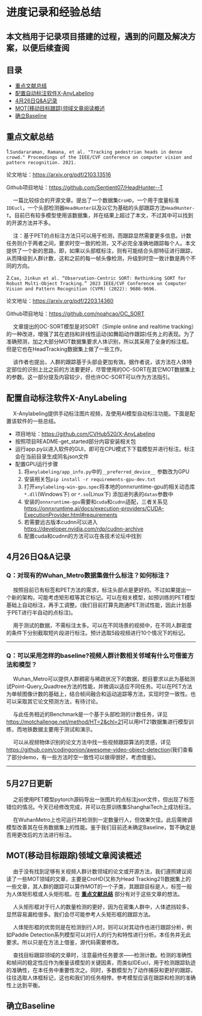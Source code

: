 # 进度记录和经验总结
## 本文档用于记录项目搭建的过程，遇到的问题及解决方案，以便后续查阅

## 目录
- [重点文献总结](#index1)
- [配置自动标注软件X-AnyLabeling](#index2)
- [4月26日Q&A记录](#index3)
- [MOT(移动目标跟踪)领域文章阅读概述](#index4)
- [确立Baseline](#index5)

## 重点文献总结 <span id='index1'>
1.`Sundararaman, Ramana, et al. "Tracking pedestrian heads in dense crowd." Proceedings of the IEEE/CVF conference on computer vision and pattern recognition. 2021.`

论文地址：<https://arxiv.org/pdf/2103.13516>

Github项目地址：<https://github.com/Sentient07/HeadHunter--T>

&emsp; 一篇比较综合的开源文章。提出了一个数据集`CroHD`，一个用于度量标准`IDEucl`，一个头部检测器`HeadHunter`以及以它为基础的头部跟踪方法`HeadHunter-T`。目前已有较多模型使用该数据集，并在结果上超过了本文，不过其中可以找到的开源方法并不多。

&emsp; 注：基于PET的点标注方法只可以用于检测，而跟踪显然需要更多信息。计数任务则介于两者之间，要求时空一致的检测，又不必完全准确地跟踪每个人。本文提供了一个新的思路，即，如果以头部框标注，则有可能结合头部特征进行跟踪，从而降级到人群计数，这和之前的每一帧头像检测，升级到时空一致计数是两个不同的方向。

2.`Cao, Jinkun et al. “Observation-Centric SORT: Rethinking SORT for Robust Multi-Object Tracking.” 2023 IEEE/CVF Conference on Computer Vision and Pattern Recognition (CVPR) (2022): 9686-9696.`

论文地址：<https://arxiv.org/pdf/2203.14360>

Github项目地址：<https://github.com/noahcao/OC_SORT>

&emsp; 文章提出的OC-SORT模型是对SORT（Simple online and realtime tracking）的一种改进，增强了其在遮挡和非线性运动(如舞蹈动作跟踪)任务上的表现。为了准确预测，加之大部分MOT数据集要求人体识别，所以其采用了全身的标注框。但是它也在HeadTracking数据集上做了一些工作。

&emsp; 该作者也提出，人群的跟踪基于头部会更加有效。据作者说，该方法在人体特定部位的识别上比之前的方法要更好，尽管使用的OC-SORT在其它MOT数据集上的参数。这一部分提及内容较少，但也许OC-SORT可以作为方法指引。



## 配置自动标注软件X-AnyLabeling <span id='index2'>
&emsp; X-Anylabeling提供手动标注图片视频，及使用AI模型自动标注功能。下面是配置该软件的一些总结。
- 项目地址：<https://github.com/CVHub520/X-AnyLabeling>
- 按照项目README-get_started部分内容安装相关包
- 运行app.py以进入软件的GUI，即可在CPU模式下下载模型并进行标注。标注会在当前目录生成同名json文件
- 配置GPU运行步骤
    1. 将`anylabeling/app_info.py`中的`__preferred_device__` 参数改为GPU
    2. 安装相关包`pip install -r requirements-gpu-dev.txt`
    3. 打开`anylabeling-win-gpu.spec`将本地的onnxruntime-gpu的相关动态库`*.dll`(Windows下) or `*.so`(Linux下) 添加进列表的`datas`参数中
    4. 安装的`onnxruntime-gpu`需要和`cuda`和`cudnn`适配，三者关系见<https://onnxruntime.ai/docs/execution-providers/CUDA-ExecutionProvider.html#requirements>
    5. 若需要远古版本cudnn可以进入<https://developer.nvidia.com/rdp/cudnn-archive>
    6. 配置cuda和cudnn的方法可以在各技术论坛中找到

## 4月26日Q&A记录 <span id='index3'>
### Q：对现有的Wuhan_Metro数据集做什么标注？如何标注？
&emsp; 按照目前已有标签和PET方法的需求，标注头部点是更好的。不过如果提出一个新的架构，可能考虑矩形框等其它标记。可以在相关模型，如预训练的PET模型基础上自动标注，再手工调整。(我们目前打算先跑通PET测试性能，因此计划基于PET进行半自动的点标注)。

&emsp; 用于测试的数据，不需标注太多。可以在不同场景的视频中，在不同人群密度的条件下分别截取短片段进行标注。预计选取5段视频进行10个情况下的标记。
****
### Q：可以采用怎样的baseline?视频人群计数相关邻域有什么可借鉴方法和模型？
&emsp; Wuhan_Metro可以提供人群稠密与稀疏状况下的数据，题目要求以此为基础测试Point-Query_Quadtree方法的性能，并微调以适应不同任务。可以在PET方法为单帧图像计数的基础上，结合帧间融合和运动追踪等方法，实现时空一致性。也可以采取其它论文预测方法，有待讨论。

&emsp; 与此任务相近的Benchmark是一个基于头部检测的计数任务，详见<https://motchallenge.net/method/HT=2&chl=21>可以用HT21数据集进行模型训练，而地铁数据主要用于测试和演示。

&emsp; 可以从视频物体识别的论文方法中找一些视频跟踪算法的灵感，详见<https://github.com/codingonion/awesome-video-object-detection>(我们查看了部分demo，有一些方法时空一致性可以做得很好，考虑借鉴)。
****

## 5月27日更新
&emsp; 之前使用PET模型pytorch源码导出一张图片的点标注json文件，但出现了标签错位的情况。今天已经修改完成，并可以在原训练集ShanghaiTech上成功标注。

&emsp; 在WuhanMetro上也可运行并检测到一定数量行人，但效果欠佳。此后需微调模型改善其在任务数据集上的性能。鉴于我们目前还未确定Baseline，暂不确定是否用更改后的方法进行标注。



##  MOT(移动目标跟踪)领域文章阅读概述<span id='index4'>
&emsp; 由于没有找到足够有关视频人群计数领域的论文或开源方法，我们遵照建议阅读了一些MOT领域的文章，主要是CroHD(又称为Head Tracking21)数据集上的一些文章，其人群的跟踪可以算作MOT的一个子类，其跟踪目标是人，标签一般为人体矩形框或人头矩形框。在 [**重点文献总结**](#index1) 部分有对于这些文章的想法。

&emsp; 人头矩形框对于行人的数量检测的更好，因为在密集人群中，人体遮挡较多，显然容易漏检很多。我们会尽可能参考人头矩形框的跟踪方法。

&emsp; 人体矩形框的优势则是在检测到行人时，则可以对其动作也进行跟踪分析，例如Paddle Detection系列模型可以对行人的行为和特性进行分析。本任务并无此要求。所以只是在方法上借鉴，源代码需要修改。

&emsp; 查找目标跟踪领域的文章时，注意最终任务要求——检测计数。检测的准确性和帧间的稳定性应作为衡量该模型的关键因素，而类似IDEucl，用于检测跟踪轨迹的准确性，在本任务中重要性次之。同时，多数模型为了动作捕获和更好的跟踪，往往选取人体框标记，这也和我们的任务相悖。参考模型应该在跟踪和检测的准确性上达到平衡。

## 确立Baseline